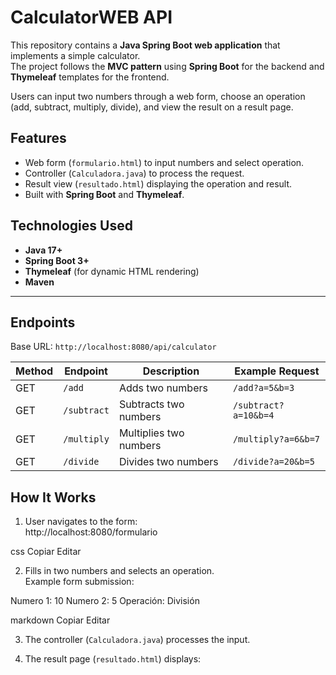 # CalculatorWEB API 

This repository contains a **Java Spring Boot web application** that implements a simple calculator.  
The project follows the **MVC pattern** using **Spring Boot** for the backend and **Thymeleaf** templates for the frontend.  

Users can input two numbers through a web form, choose an operation (add, subtract, multiply, divide), and view the result on a result page.

## Features

- Web form (`formulario.html`) to input numbers and select operation.
- Controller (`Calculadora.java`) to process the request.
- Result view (`resultado.html`) displaying the operation and result.
- Built with **Spring Boot** and **Thymeleaf**.

## Technologies Used

- **Java 17+**
- **Spring Boot 3+**
- **Thymeleaf** (for dynamic HTML rendering)
- **Maven**

---

## Endpoints

Base URL: `http://localhost:8080/api/calculator`

| Method | Endpoint       | Description                 | Example Request |
|--------|---------------|-----------------------------|-----------------|
| GET    | `/add`        | Adds two numbers            | `/add?a=5&b=3` |
| GET    | `/subtract`   | Subtracts two numbers       | `/subtract?a=10&b=4` |
| GET    | `/multiply`   | Multiplies two numbers      | `/multiply?a=6&b=7` |
| GET    | `/divide`     | Divides two numbers         | `/divide?a=20&b=5` |

## How It Works

1. User navigates to the form:  
http://localhost:8080/formulario

css
Copiar
Editar

2. Fills in two numbers and selects an operation.  
Example form submission:

Numero 1: 10
Numero 2: 5
Operación: División

markdown
Copiar
Editar

3. The controller (`Calculadora.java`) processes the input.

4. The result page (`resultado.html`) displays:  

#

